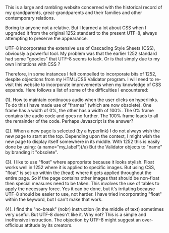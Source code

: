 This is a large and rambling website concerned with the historical record of my grandparents, great-grandparents and their families and other contemporary relations.

Boring to anyone not a relative.  But I learned a lot about CSS when I upgraded it from the original 1252 standard to the present UTF-8, always attempting to preserve the appearance.

UTF-8 incorporates the extensive use of Cascading Style Sheets (CSS), obviously a powerful tool.  My problem was that the earlier 1252 standard had some "goodies" that UTF-8 seems to lack.  Or is that simply due to my own limitations with CSS ?

Therefore, in some instances I felt compelled to incorporate bits of 1252, despite objections from my HTML/CSS Validator program.  I will need to re-visit this website to incorporate improvements when my knowledge of CSS expands.  Here follows a list of some of the difficulties I encountered:

(1).  How to maintain continuous audio when the user clicks on hyperlinks.  To do this I have made use of "frames" (which are now obsolete).  One frame has a width of 0%, the other has a width of 100%.  The 0% frame contains the audio code and goes no further.  The 100% frame leads to all the remainder of the code.  Perhaps Javascript is the answer?

(2).  When a new page is selected (by a hyperlink) I do not always wish the new page to start at the top.  Depending upon the context, I might wish the new page to display itself somewhere in its middle.  With 1252 this is easily done by using:  (a name="my_label")(/a)
But the Validator objects to "name" by branding it "obsolete".

(3).  I like to use "float" where appropriate because it looks stylish.  Float works well in 1252 where it is applied to specific images.  But using CSS, "float" is set-up within the (head) where it gets applied throughout the entire page.  So if the page contains other images that should be non-float then special measures need to be taken.  This involves the use of tables to apply the necessary force.  Yes it can be done, but it's irritating because UTF-8 should be easier to use, not harder.  I have tried incorporating "float" within the <span> keyword, but I can't make that work.

(4).  I find the "no-break" (nobr) instruction (in the middle of text) sometimes very useful.  But UTF-8 doesn't like it.  Why not?  This is a simple and inoffensive instruction.  The objection by UTF-8 might suggest an over-officious attitude by its creators.
